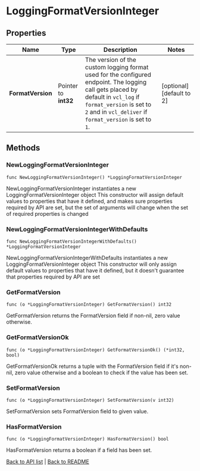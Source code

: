 # LoggingFormatVersionInteger

## Properties

Name | Type | Description | Notes
------------ | ------------- | ------------- | -------------
**FormatVersion** | Pointer to **int32** | The version of the custom logging format used for the configured endpoint. The logging call gets placed by default in `vcl_log` if `format_version` is set to `2` and in `vcl_deliver` if `format_version` is set to `1`.  | [optional] [default to 2]

## Methods

### NewLoggingFormatVersionInteger

`func NewLoggingFormatVersionInteger() *LoggingFormatVersionInteger`

NewLoggingFormatVersionInteger instantiates a new LoggingFormatVersionInteger object
This constructor will assign default values to properties that have it defined,
and makes sure properties required by API are set, but the set of arguments
will change when the set of required properties is changed

### NewLoggingFormatVersionIntegerWithDefaults

`func NewLoggingFormatVersionIntegerWithDefaults() *LoggingFormatVersionInteger`

NewLoggingFormatVersionIntegerWithDefaults instantiates a new LoggingFormatVersionInteger object
This constructor will only assign default values to properties that have it defined,
but it doesn't guarantee that properties required by API are set

### GetFormatVersion

`func (o *LoggingFormatVersionInteger) GetFormatVersion() int32`

GetFormatVersion returns the FormatVersion field if non-nil, zero value otherwise.

### GetFormatVersionOk

`func (o *LoggingFormatVersionInteger) GetFormatVersionOk() (*int32, bool)`

GetFormatVersionOk returns a tuple with the FormatVersion field if it's non-nil, zero value otherwise
and a boolean to check if the value has been set.

### SetFormatVersion

`func (o *LoggingFormatVersionInteger) SetFormatVersion(v int32)`

SetFormatVersion sets FormatVersion field to given value.

### HasFormatVersion

`func (o *LoggingFormatVersionInteger) HasFormatVersion() bool`

HasFormatVersion returns a boolean if a field has been set.


[Back to API list](../README.md#documentation-for-api-endpoints) | [Back to README](../README.md)


